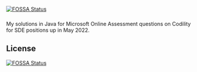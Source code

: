 [![FOSSA Status](https://app.fossa.com/api/projects/git%2Bgithub.com%2Fgustavosantossr%2Fmicrosoft-oa-solutions.svg?type=shield)](https://app.fossa.com/projects/git%2Bgithub.com%2Fgustavosantossr%2Fmicrosoft-oa-solutions?ref=badge_shield)

###
My solutions in Java for Microsoft Online Assessment questions on Codility for SDE positions up in May 2022.


## License
[![FOSSA Status](https://app.fossa.com/api/projects/git%2Bgithub.com%2Fgustavosantossr%2Fmicrosoft-oa-solutions.svg?type=large)](https://app.fossa.com/projects/git%2Bgithub.com%2Fgustavosantossr%2Fmicrosoft-oa-solutions?ref=badge_large)